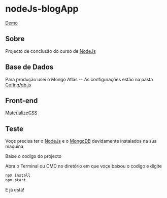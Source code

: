 # nodeJs-blogApp
[Demo](http://caf3nodeblog.herokuapp.com)

## Sobre
Projecto de conclusão do curso de [NodeJs](https://www.youtube.com/playlist?list=PLJ_KhUnlXUPtbtLwaxxUxHqvcNQndmI4B)

## Base de Dados
Para produção usei o Mongo Atlas 
 -- As configurações estão na pasta [Cofing/db.js](https://github.com/caf-3/nodeJs-blogApp/blob/master/config/db.js)

## Front-end
[MaterializeCSS](https://materializecss.com)

## Teste
Voçe precisa ter o [NodeJs](https://nodejs.org) e o [MongoDB](http://mongodb.com) devidamente instalados na sua maquina

Baixe o codigo do projecto 

Abra o Terminal ou CMD no diretório em que voçe baixou o codigo e digite
```bash
npm install
npm start
```
E já está!

